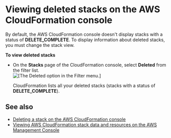 # Viewing deleted stacks on the AWS CloudFormation console<a name="cfn-console-view-deleted-stacks"></a>

By default, the AWS CloudFormation console doesn't display stacks with a status of **DELETE\_COMPLETE**\. To display information about deleted stacks, you must change the stack view\.

**To view deleted stacks**
+ On the **Stacks** page of the CloudFormation console, select **Deleted** from the filter list\.  
![\[The Deleted option in the Filter menu.\]](http://docs.aws.amazon.com/AWSCloudFormation/latest/UserGuide/images/console-stack-filter-deleted.png)

  CloudFormation lists all your deleted stacks \(stacks with a status of **DELETE\_COMPLETE**\)\.

## See also<a name="cfn-console-view-deleted-stacks-seealso"></a>
+ [Deleting a stack on the AWS CloudFormation console](cfn-console-delete-stack.md)
+ [Viewing AWS CloudFormation stack data and resources on the AWS Management Console](cfn-console-view-stack-data-resources.md)